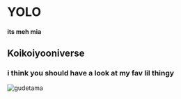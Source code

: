 # YOLO

#### its meh mia

## Koikoiyooniverse

### i think you should have a look at my fav lil thingy

![gudetama](https://upload.wikimedia.org/wikipedia/en/b/b1/Gudetama_from_Sanrio.jpg)
